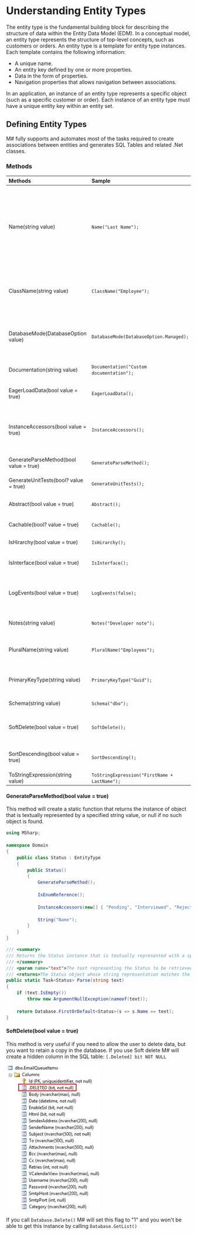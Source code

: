 # Understanding Entity Types
The entity type is the fundamental building block for describing the structure of data within the Entity Data Model (EDM). In a conceptual model, an entity type represents the structure of top-level concepts, such as customers or orders. An entity type is a template for entity type instances. Each template contains the following information:

- A unique name.
- An entity key defined by one or more properties.
- Data in the form of properties.
- Navigation properties that allows navigation between associations.

In an application, an instance of an entity type represents a specific object (such as a specific customer or order). Each instance of an entity type must have a unique entity key within an entity set.

## Defining Entity Types
M# fully supports and automates most of the tasks required to create associations between entities and generates SQL Tables and related .Net classes.

### Methods

| Methods   | Sample   | Descriptions     |
| :---------|:---------| :----------------|    
| Name(string value)                     | `Name("Last Name");`                          | The name of an entity is normally derived automatically from the name of the class as a proper case phrase. For example if the class name is `OrderItem` the name will be automatically `Order item`. Mostly you don't need to change it. But in case you do, you can use the Name() setting to achieve that. |
| ClassName(string value)                | `ClassName("Employee");`                      | This is the name of the generated C# class, mostly you don't need to use this and you can change the whole model name but in case you need it, you can use this. |
| DatabaseMode(DatabaseOption value)     | `DatabaseMode(DatabaseOption.Managed);`       | This allows you to specify a mode for the database, available modes are: `DatabaseOption.Custom`, `DatabaseOption.Existing`, `DatabaseOption.Managed`, `DatabaseOption.Transient`. |
| Documentation(string value)            | `Documentation("Custom documentation");`      | Add a custom documentation for the generated class.                                                         |
| EagerLoadData(bool value = true)       | `EagerLoadData();`                            | Set this method if you don't want to defer the initialization of the object (lazy loading).                 |
| InstanceAccessors(bool value = true)   | `InstanceAccessors();`                        | M# will generates accessors for instances. For example if you create a `Status` entity and set this to true you will be able to use: `myUser.Status = Status.Activated;`. |
| GenerateParseMethod(bool value = true) | `GenerateParseMethod();`                      | This method will create a static function that returns the instance of object.                              |
| GenerateUnitTests(bool? value = true)  | `GenerateUnitTests();`                        | Set this to false if you don't want to unit test this entity.                                               |
| Abstract(bool value = true)            | `Abstract();`                                 | Set this method if you want to generate the class as abstract.                                              |
| Cachable(bool? value = true)           | `Cachable();`                                 | If you want to allow this type to be cached set the value to True.                                          |
| IsHirarchy(bool value = true)          | `IsHirarchy();`                               | Set this object as hierarchical.                                                                            |
| IsInterface(bool value = true)         | `IsInterface();`                              | Transforms your class to an Interface. Note: You have to set the database mode to `Transient`.              |
| LogEvents(bool value = true)           | `LogEvents(false);`                           | By default M# stores all events for all the instances. This method allows you to disable this behaviour.    |
| Notes(string value)                    | `Notes("Developer note");`                    | This method has no impact on the generated C# or SQL code, it is only a note for developers.                |
| PluralName(string value)               | `PluralName("Employees");`                    | This is automatically generated by M#, this method allows you to define a custom value.                     |
| PrimaryKeyType(string value)           | `PrimaryKeyType("Guid");`                     | This is the type of the primary key. By default the type is a Guid and your entity implements the interface.|
| Schema(string value)                   | `Schema("dbo");`                              | Schema of the database, `dbo` is the default value.                                                         |
| SoftDelete(bool value = true)          | `SoftDelete();`                               | This is useful if you need to allow the user to delete data, but you want to retain a copy in the database. |
| SortDescending(bool value = true)      | `SortDescending();`                           | If you set this to true M# will sort your data by descending when you will use `Database.GetList()`.      |
| ToStringExpression(string value)       | `ToStringExpression("FirstName + LastName");` | Specify the value of ToString().                                                                            |


#### GenerateParseMethod(bool value = true)
This method will create a static function that returns the instance of object that is textually represented by a specified string value, or null if no such object is found.

```csharp
using MSharp;

namespace Domain
{
    public class Status : EntityType
    {
        public Status()
        {
            GenerateParseMethod();

            IsEnumReference();

            InstanceAccessors(new[] { "Pending", "Interviewed", "Rejected", "Offered" });

            String("Name");
        }
    }
}
```

```csharp
/// <summary>
/// Returns the Status instance that is textually represented with a specified string value, or null if no such object is found.<para/>
/// </summary>
/// <param name="text">The text representing the Status to be retrieved from the database.</param>
/// <returns>The Status object whose string representation matches the specified text.</returns>
public static Task<Status> Parse(string text)
{
    if (text.IsEmpty())
        throw new ArgumentNullException(nameof(text));
            
    return Database.FirstOrDefault<Status>(s => s.Name == text);
}
```

#### SoftDelete(bool value = true)
This method is very useful if you need to allow the user to delete data, but you want to retain a copy in the database. If you use Soft delete M# will create a hidden column in the SQL table: `[.Deleted] bit NOT NULL`

![Soft Delete](Images/SoftDelete.jpg "Soft Delete")

If you call `Database.Delete()` M# will set this flag to "1" and you won't be able to get this instance by calling `Database.GetList()`
